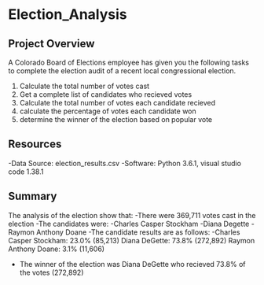 # Election_Analysis

## Project Overview
A Colorado Board of Elections employee has given you the following tasks to complete the election audit of a recent local congressional election.

1. Calculate the total number of votes cast
2. Get a complete list of candidates who recieved votes
3. Calculate the total number of votes each candidate recieved
4. calculate the percentage of votes each candidate won
5. determine the winner of the election based on popular vote

## Resources
-Data Source: election_results.csv
-Software: Python 3.6.1, visual studio code 1.38.1

## Summary
The analysis of the election show that:
-There were 369,711 votes cast in the election
 -The candidates were:
     -Charles Casper Stockham
      -Diana Degette
      -Raymon Anthony Doane
 -The candidate results are as follows:
    -Charles Casper Stockham: 23.0% (85,213)
     Diana DeGette: 73.8% (272,892)
     Raymon Anthony Doane: 3.1% (11,606)
  - The winner of the election was Diana DeGette who recieved 73.8% of the votes (272,892)
